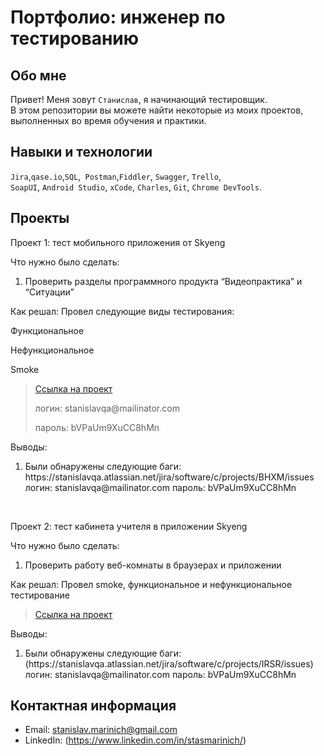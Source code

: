 # Портфолио: инженер по тестированию

## Обо мне 

Привет! Меня зовут ``Станислав``, я начинающий тестировщик. <br>
В этом репозитории вы можете найти некоторые из моих проектов, выполненных во время обучения и практики.
<br>

## Навыки и технологии
``Jira``,``qase.io``,``SQL``,`` Postman``,``Fiddler``, ``Swagger``, ``Trello``, <br>
``SoapUI``, ``Android Studio``, ``xCode``, ``Charles``, ``Git``, ``Chrome DevTools``.




## Проекты

<p> Проект 1: тест мобильного приложения от Skyeng</p>
<p>Что нужно было сделать:<p>
<ol>
  <li>Проверить разделы программного продукта “Видеопрактика” и “Ситуации”</li>
</ol>

<p>Как решал: Провел следующие виды тестирования:

Функциональное

Нефункциональное

Smoke<p>

> <a href="https://stanislavqa.atlassian.net/wiki/spaces/~6293bead1a2bdf007093550e/pages/9437185">Ссылка на проект</a>
> <p> логин: stanislavqa@mailinator.com </p>
> <p> пароль: bVPaUm9XuCC8hMn </p>
 
 <p>Выводы:<p>
<ol>
  <li>Были обнаружены следующие баги: https://stanislavqa.atlassian.net/jira/software/c/projects/BHXM/issues</li>
  логин: stanislavqa@mailinator.com
  пароль: bVPaUm9XuCC8hMn
</ol>


<br> 

<p> Проект 2: тест кабинета учителя в приложении Skyeng</p>
<p>Что нужно было сделать:<p>
<ol>
  <li>Проверить работу веб-комнаты в браузерах и приложении</li>
</ol>

<p>Как решал: Провел smoke, функциональное и нефункциональное тестирование<p>

>  <a href="https://stanislavqa.atlassian.net/wiki/spaces/~6293bead1a2bdf007093550e/pages/13697025">Ссылка на проект</a>

 <p>Выводы:<p>
<ol>
  <li>Были обнаружены следующие баги: (https://stanislavqa.atlassian.net/jira/software/c/projects/IRSR/issues)</li>
  логин: stanislavqa@mailinator.com
  пароль: bVPaUm9XuCC8hMn
</ol>



## Контактная информация
- Email: stanislav.marinich@gmail.com
- LinkedIn: (https://www.linkedin.com/in/stasmarinich/)
